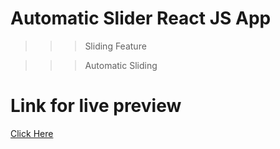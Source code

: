 # Automatic Slider React JS App

>>> Sliding Feature

>>> Automatic Sliding

# Link for live preview

[Click Here](https://slider-setup.netlify.app/)
